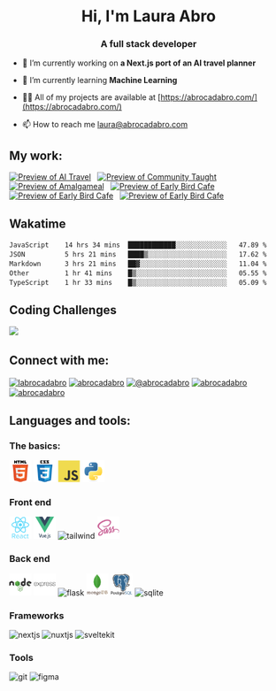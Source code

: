 <h1 align="center">Hi, I'm Laura Abro</h1>
<h3 align="center">A full stack developer</h3>

- 🔭 I’m currently working on **a Next.js port of an AI travel planner**

- 🌱 I’m currently learning **Machine Learning**

- 👨‍💻 All of my projects are available at [https://abrocadabro.com/](https://abrocadabro.com/)

- 📫 How to reach me [laura@abrocadabro.com](mailto:laura@abrocadabro.com)


## My work:
<a href="https://aitravel-test.vercel.app/"><img src="https://abrocadabro.com/img/ai-travel.png" alt="Preview of AI Travel" width="32%" /></a>
&nbsp;
<a href="https://communitytaught.org/"><img src="https://abrocadabro.com/img/communitytaught.png" width="32%" alt="Preview of Community Taught" /></a>
&nbsp;
<a href="https://amalagameal.netlify.app/"><img src="https://abrocadabro.com/img/amalgameal.png" width="32%" alt="Preview of Amalgameal" /></a>
&nbsp;
<a href="https://saira-sanderson.netlify.app/"><img src="https://abrocadabro.com/img/saira-sanderson.png" alt="Preview of Early Bird Cafe" width="32%" /></a>
&nbsp;
<a href="https://zippy-electrical.netlify.app/"><img src="https://abrocadabro.com/img/zippy.png" alt="Preview of Early Bird Cafe" width="32%" /></a>
&nbsp;
<a href="https://early-bird-cafe.netlify.app/"><img src="https://abrocadabro.com/img/early-bird.png" alt="Preview of Early Bird Cafe" width="32%" /></a>


## Wakatime

<!--START_SECTION:waka-->

```txt
JavaScript    14 hrs 34 mins  ████████████░░░░░░░░░░░░░   47.89 %
JSON          5 hrs 21 mins   ████▒░░░░░░░░░░░░░░░░░░░░   17.62 %
Markdown      3 hrs 21 mins   ██▓░░░░░░░░░░░░░░░░░░░░░░   11.04 %
Other         1 hr 41 mins    █▒░░░░░░░░░░░░░░░░░░░░░░░   05.55 %
TypeScript    1 hr 33 mins    █▒░░░░░░░░░░░░░░░░░░░░░░░   05.09 %
```

<!--END_SECTION:waka-->

## Coding Challenges

<a href="https://www.codewars.com/users/abrocadabro" target="_blank"><img src="https://www.codewars.com/users/abrocadabro/badges/large" /></a>

## Connect with me:
<a href="https://twitter.com/labrocadabro" target="_blank"><img align="center" src="https://raw.githubusercontent.com/rahuldkjain/github-profile-readme-generator/master/src/images/icons/Social/twitter.svg" alt="labrocadabro" height="30" width="40" /></a>
<a href="https://linkedin.com/in/abrocadabro" target="_blank"><img align="center" src="https://raw.githubusercontent.com/rahuldkjain/github-profile-readme-generator/master/src/images/icons/Social/linked-in-alt.svg" alt="abrocadabro" height="30" width="40" /></a>
<a href="https://hashnode.com/@abrocadabro" target="_blank"><img align="center" src="https://github.com/labrocadabro/labrocadabro/assets/5794319/d3644cc6-ad14-4c20-aa11-446c54ccf1ac" alt="@abrocadabro" height="30" width="30" /></a>
<a href="https://www.hackerrank.com/abrocadabro" target="_blank"><img align="center" src="https://raw.githubusercontent.com/rahuldkjain/github-profile-readme-generator/master/src/images/icons/Social/hackerrank.svg" alt="abrocadabro" height="30" width="40" /></a>
<a href="https://www.leetcode.com/abrocadabro" target="_blank"><img align="center" src="https://raw.githubusercontent.com/rahuldkjain/github-profile-readme-generator/master/src/images/icons/Social/leet-code.svg" alt="abrocadabro" height="30" width="40" /></a>

## Languages and tools:

### The basics:
<span><img src="https://raw.githubusercontent.com/devicons/devicon/master/icons/html5/html5-original-wordmark.svg" alt="html5" title="HTML5" width="40" height="40"/></span>
<span><img src="https://raw.githubusercontent.com/devicons/devicon/master/icons/css3/css3-original-wordmark.svg" alt="css3" title="CSS3" width="40" height="40"/></span>
<span><img src="https://raw.githubusercontent.com/devicons/devicon/master/icons/javascript/javascript-original.svg" alt="javascript" title="Javascript" width="40" height="40"/></span>
<span><img src="https://raw.githubusercontent.com/devicons/devicon/master/icons/python/python-original.svg" alt="python" title="Python" width="40" height="40"/></span>

### Front end
<span><img src="https://raw.githubusercontent.com/devicons/devicon/master/icons/react/react-original-wordmark.svg" alt="react" width="40" height="40"/></span>
<span><img src="https://raw.githubusercontent.com/devicons/devicon/master/icons/vuejs/vuejs-original-wordmark.svg" alt="vuejs" width="40" height="40"/></span>
<span><img src="https://www.vectorlogo.zone/logos/tailwindcss/tailwindcss-icon.svg" alt="tailwind" title="TailwindCSS" width="40" height="40"/></span>
<span><img src="https://raw.githubusercontent.com/devicons/devicon/master/icons/sass/sass-original.svg" alt="sass" title="SASS" width="40" height="40"/></span>


### Back end
<span><img src="https://raw.githubusercontent.com/devicons/devicon/master/icons/nodejs/nodejs-original-wordmark.svg" alt="nodejs" Title="Node" width="40" height="40"/></span>
<span><img src="https://raw.githubusercontent.com/devicons/devicon/master/icons/express/express-original-wordmark.svg" alt="express" title="Express" width="40" height="40"/></span>
<span><img src="https://www.vectorlogo.zone/logos/pocoo_flask/pocoo_flask-icon.svg" alt="flask" width="40" height="40"/></span>
<span><img src="https://raw.githubusercontent.com/devicons/devicon/master/icons/mongodb/mongodb-original-wordmark.svg" alt="mongodb" title="MongoDB" width="40" height="40"/></span>
<span><img src="https://raw.githubusercontent.com/devicons/devicon/master/icons/postgresql/postgresql-original-wordmark.svg" alt="postgresql" width="40" height="40"/></span>
<span><img src="https://www.vectorlogo.zone/logos/sqlite/sqlite-icon.svg" alt="sqlite" width="40" height="40"/></span>


### Frameworks
 <span><img src="https://cdn.worldvectorlogo.com/logos/nextjs-2.svg" alt="nextjs" width="40" height="40"/></span>
 <span><img src="https://www.vectorlogo.zone/logos/nuxtjs/nuxtjs-icon.svg" alt="nuxtjs" width="40" height="40"/></span>
 <span><img src="https://upload.wikimedia.org/wikipedia/commons/1/1b/Svelte_Logo.svg" alt="sveltekit" width="40" height="40"/></span>

### Tools
<span><img src="https://www.vectorlogo.zone/logos/git-scm/git-scm-icon.svg" alt="git" title="Git" width="40" height="40"/></span>
<span><img src="https://www.vectorlogo.zone/logos/figma/figma-icon.svg" alt="figma" title="Figma" width="40" height="40"/></span>
